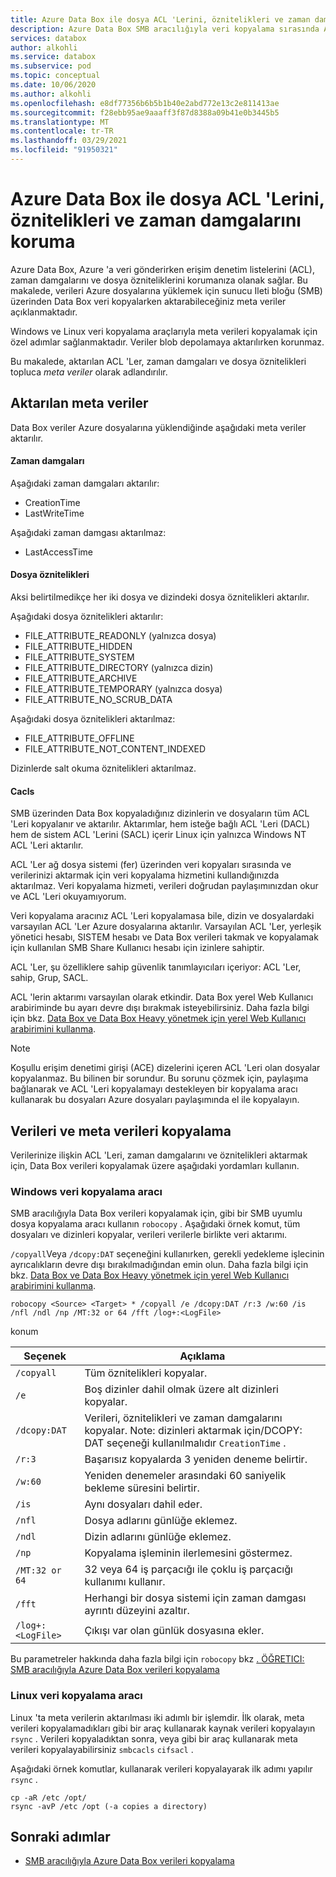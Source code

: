 ```yaml
---
title: Azure Data Box ile dosya ACL 'Lerini, öznitelikleri ve zaman damgalarını koruma
description: Azure Data Box SMB aracılığıyla veri kopyalama sırasında ACL 'Ler, zaman damgaları ve öznitelikler korunur. Windows ve Linux veri kopyalama araçlarıyla meta verileri kopyalama.
services: databox
author: alkohli
ms.service: databox
ms.subservice: pod
ms.topic: conceptual
ms.date: 10/06/2020
ms.author: alkohli
ms.openlocfilehash: e8df77356b6b5b1b40e2abd772e13c2e811413ae
ms.sourcegitcommit: f28ebb95ae9aaaff3f87d8388a09b41e0b3445b5
ms.translationtype: MT
ms.contentlocale: tr-TR
ms.lasthandoff: 03/29/2021
ms.locfileid: "91950321"
---
```

# <a name="preserving-file-acls-attributes-and-timestamps-with-azure-data-box"></a>Azure Data Box ile dosya ACL 'Lerini, öznitelikleri ve zaman damgalarını koruma

Azure Data Box, Azure 'a veri gönderirken erişim denetim listelerini (ACL), zaman damgalarını ve dosya özniteliklerini korumanıza olanak sağlar. Bu makalede, verileri Azure dosyalarına yüklemek için sunucu Ileti bloğu (SMB) üzerinden Data Box veri kopyalarken aktarabileceğiniz meta veriler açıklanmaktadır. 

Windows ve Linux veri kopyalama araçlarıyla meta verileri kopyalamak için özel adımlar sağlanmaktadır. Veriler blob depolamaya aktarılırken korunmaz.

Bu makalede, aktarılan ACL 'Ler, zaman damgaları ve dosya öznitelikleri topluca *meta veriler* olarak adlandırılır.

## <a name="transferred-metadata"></a>Aktarılan meta veriler

Data Box veriler Azure dosyalarına yüklendiğinde aşağıdaki meta veriler aktarılır.

#### <a name="timestamps"></a>Zaman damgaları

Aşağıdaki zaman damgaları aktarılır:
- CreationTime
- LastWriteTime

Aşağıdaki zaman damgası aktarılmaz:
- LastAccessTime
  
#### <a name="file-attributes"></a>Dosya öznitelikleri

Aksi belirtilmedikçe her iki dosya ve dizindeki dosya öznitelikleri aktarılır.

Aşağıdaki dosya öznitelikleri aktarılır:
- FILE_ATTRIBUTE_READONLY (yalnızca dosya)
- FILE_ATTRIBUTE_HIDDEN
- FILE_ATTRIBUTE_SYSTEM
- FILE_ATTRIBUTE_DIRECTORY (yalnızca dizin)
- FILE_ATTRIBUTE_ARCHIVE
- FILE_ATTRIBUTE_TEMPORARY (yalnızca dosya)
- FILE_ATTRIBUTE_NO_SCRUB_DATA

Aşağıdaki dosya öznitelikleri aktarılmaz:
- FILE_ATTRIBUTE_OFFLINE
- FILE_ATTRIBUTE_NOT_CONTENT_INDEXED
  
Dizinlerde salt okuma öznitelikleri aktarılmaz.

#### <a name="acls"></a>Cacls

SMB üzerinden Data Box kopyaladığınız dizinlerin ve dosyaların tüm ACL 'Leri kopyalanır ve aktarılır. Aktarımlar, hem isteğe bağlı ACL 'Leri (DACL) hem de sistem ACL 'Lerini (SACL) içerir Linux için yalnızca Windows NT ACL 'Leri aktarılır.

ACL 'Ler ağ dosya sistemi (fer) üzerinden veri kopyaları sırasında ve verilerinizi aktarmak için veri kopyalama hizmetini kullandığınızda aktarılmaz. Veri kopyalama hizmeti, verileri doğrudan paylaşımınızdan okur ve ACL 'Leri okuyamıyorum.

Veri kopyalama aracınız ACL 'Leri kopyalamasa bile, dizin ve dosyalardaki varsayılan ACL 'Ler Azure dosyalarına aktarılır. Varsayılan ACL 'Ler, yerleşik yönetici hesabı, SISTEM hesabı ve Data Box verileri takmak ve kopyalamak için kullanılan SMB Share Kullanıcı hesabı için izinlere sahiptir.

ACL 'Ler, şu özelliklere sahip güvenlik tanımlayıcıları içeriyor: ACL 'Ler, sahip, Grup, SACL.

ACL 'lerin aktarımı varsayılan olarak etkindir. Data Box yerel Web Kullanıcı arabiriminde bu ayarı devre dışı bırakmak isteyebilirsiniz. Daha fazla bilgi için bkz. [Data Box ve Data Box Heavy yönetmek için yerel Web Kullanıcı arabirimini kullanma](./data-box-local-web-ui-admin.md).

> [!NOTE]
> Koşullu erişim denetimi girişi (ACE) dizelerini içeren ACL 'Leri olan dosyalar kopyalanmaz. Bu bilinen bir sorundur. Bu sorunu çözmek için, paylaşıma bağlanarak ve ACL 'Leri kopyalamayı destekleyen bir kopyalama aracı kullanarak bu dosyaları Azure dosyaları paylaşımında el ile kopyalayın.

## <a name="copying-data-and-metadata"></a>Verileri ve meta verileri kopyalama

Verilerinize ilişkin ACL 'Leri, zaman damgalarını ve öznitelikleri aktarmak için, Data Box verileri kopyalamak üzere aşağıdaki yordamları kullanın. 

### <a name="windows-data-copy-tool"></a>Windows veri kopyalama aracı

SMB aracılığıyla Data Box verileri kopyalamak için, gibi bir SMB uyumlu dosya kopyalama aracı kullanın `robocopy` . Aşağıdaki örnek komut, tüm dosyaları ve dizinleri kopyalar, verileri verilerle birlikte veri aktarımı.

`/copyall`Veya `/dcopy:DAT` seçeneğini kullanırken, gerekli yedekleme işlecinin ayrıcalıkların devre dışı bırakılmadığından emin olun. Daha fazla bilgi için bkz. [Data Box ve Data Box Heavy yönetmek için yerel Web Kullanıcı arabirimini kullanma](./data-box-local-web-ui-admin.md). 

```console
robocopy <Source> <Target> * /copyall /e /dcopy:DAT /r:3 /w:60 /is /nfl /ndl /np /MT:32 or 64 /fft /log+:<LogFile>
```

konum

|Seçenek |Açıklama |
|------------------- | ----- |
|`/copyall` |Tüm öznitelikleri kopyalar.|
|`/e`      |Boş dizinler dahil olmak üzere alt dizinleri kopyalar.         |
|`/dcopy:DAT`  |Verileri, öznitelikleri ve zaman damgalarını kopyalar. Note: dizinleri aktarmak için/DCOPY: DAT seçeneği kullanılmalıdır `CreationTime` . |
|`/r:3`    |Başarısız kopyalarda 3 yeniden deneme belirtir.         |
|`/w:60`   |Yeniden denemeler arasındaki 60 saniyelik bekleme süresini belirtir.         |
|`/is`     |Aynı dosyaları dahil eder.         |
|`/nfl`    |Dosya adlarını günlüğe eklemez.         |
|`/ndl`    |Dizin adlarını günlüğe eklemez.        |
|`/np`     |Kopyalama işleminin ilerlemesini göstermez.         |
|`/MT:32 or 64`  |32 veya 64 iş parçacığı ile çoklu iş parçacığı kullanımı kullanır.           |
|`/fft`    |Herhangi bir dosya sistemi için zaman damgası ayrıntı düzeyini azaltır.        |
|`/log+:<LogFile>`  |Çıkışı var olan günlük dosyasına ekler.|

Bu parametreler hakkında daha fazla bilgi için `robocopy` bkz [. ÖĞRETICI: SMB aracılığıyla Azure Data Box verileri kopyalama](./data-box-deploy-copy-data.md)

### <a name="linux-data-copy-tool"></a>Linux veri kopyalama aracı

Linux 'ta meta verilerin aktarılması iki adımlı bir işlemdir. İlk olarak, meta verileri kopyalamadıkları gibi bir araç kullanarak kaynak verileri kopyalayın `rsync` . Verileri kopyaladıktan sonra, veya gibi bir araç kullanarak meta verileri kopyalayabilirsiniz `smbcacls` `cifsacl` . 

Aşağıdaki örnek komutlar, kullanarak verileri kopyalayarak ilk adımı yapılır `rsync` . 

```console
cp -aR /etc /opt/ 
rsync -avP /etc /opt (-a copies a directory)
```

## <a name="next-steps"></a>Sonraki adımlar

- [SMB aracılığıyla Azure Data Box verileri kopyalama](./data-box-deploy-copy-data.md)